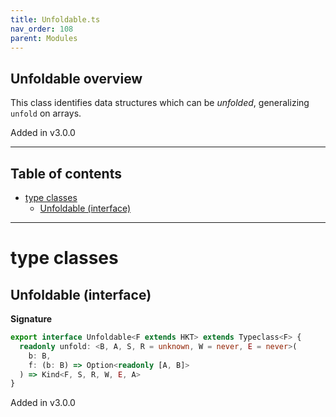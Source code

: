 ```yaml
---
title: Unfoldable.ts
nav_order: 108
parent: Modules
---
```


## Unfoldable overview

This class identifies data structures which can be _unfolded_, generalizing `unfold` on arrays.

Added in v3.0.0

---

<h2 class="text-delta">Table of contents</h2>

- [type classes](#type-classes)
  - [Unfoldable (interface)](#unfoldable-interface)

---

# type classes

## Unfoldable (interface)

**Signature**

```ts
export interface Unfoldable<F extends HKT> extends Typeclass<F> {
  readonly unfold: <B, A, S, R = unknown, W = never, E = never>(
    b: B,
    f: (b: B) => Option<readonly [A, B]>
  ) => Kind<F, S, R, W, E, A>
}
```

Added in v3.0.0
